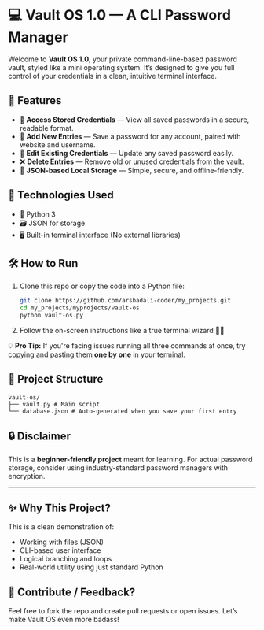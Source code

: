 # 💻 Vault OS 1.0 — A CLI Password Manager

Welcome to **Vault OS 1.0**, your private command-line-based password vault, styled like a mini operating system. It’s designed to give you full control of your credentials in a clean, intuitive terminal interface.

## 🚀 Features

- 📂 **Access Stored Credentials** — View all saved passwords in a secure, readable format.
- 📝 **Add New Entries** — Save a password for any account, paired with website and username.
- 🔄 **Edit Existing Credentials** — Update any saved password easily.
- ❌ **Delete Entries** — Remove old or unused credentials from the vault.
- 🔐 **JSON-based Local Storage** — Simple, secure, and offline-friendly.

## 🧠 Technologies Used

- 🐍 Python 3
- 🗃️ JSON for storage
- 🖥️ Built-in terminal interface (No external libraries)

## 🛠️ How to Run

1. Clone this repo or copy the code into a Python file:
    ```bash
    git clone https://github.com/arshadali-coder/my_projects.git
    cd my_projects/myprojects/vault-os
    python vault-os.py
    ```

2. Follow the on-screen instructions like a true terminal wizard 🧙‍♂️

💡 **Pro Tip:** If you're facing issues running all three commands at once, try copying and pasting them **one by one** in your terminal.

## 📁 Project Structure

```
vault-os/
├── vault.py # Main script
└── database.json # Auto-generated when you save your first entry
```

## 🔒 Disclaimer

This is a **beginner-friendly project** meant for learning. For actual password storage, consider using industry-standard password managers with encryption.

---

## ✨ Why This Project?

This is a clean demonstration of:
- Working with files (JSON)
- CLI-based user interface
- Logical branching and loops
- Real-world utility using just standard Python

## 🤝 Contribute / Feedback?

Feel free to fork the repo and create pull requests or open issues. Let’s make Vault OS even more badass!
